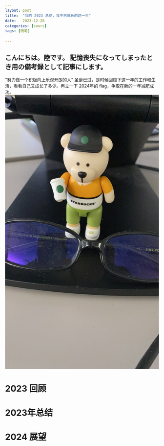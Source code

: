 ```yaml
---
layout: post
title:  "我的 2023 总结，我不再成长的这一年"
date:   2023-12-28
categories: [sours]
tags: [随笔]  

---
```

こんにちは。陸です。
記憶喪失になってしまったとき用の備考録として記事にします。
---
"努力做一个积极向上乐观开朗的人"
圣诞已过，是时候回顾下这一年的工作和生活，看看自己又成长了多少。再立一下 2024年的 flag，争取在新的一年减肥成功。
![certificate.pdf](https://raw.githubusercontent.com/lurenjun/imgs/main/blog/IMG_4739.JPG)
#  2023 回顾

# 2023年总结

# 2024 展望

